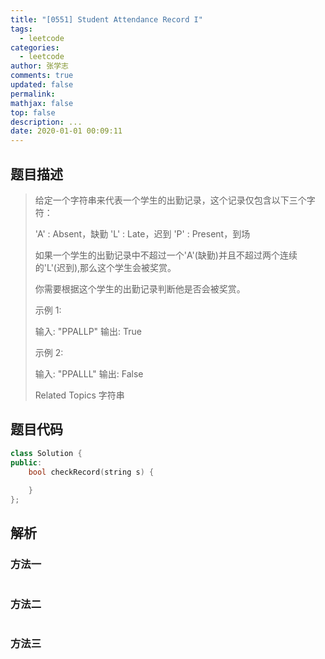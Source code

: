 ```yaml
---
title: "[0551] Student Attendance Record I"
tags:
  - leetcode
categories:
  - leetcode
author: 张学志
comments: true
updated: false
permalink:
mathjax: false
top: false
description: ...
date: 2020-01-01 00:09:11
---
```


## 题目描述

> 给定一个字符串来代表一个学生的出勤记录，这个记录仅包含以下三个字符： 
> 
> 
> 'A' : Absent，缺勤 
> 'L' : Late，迟到 
> 'P' : Present，到场 
> 
> 
> 如果一个学生的出勤记录中不超过一个'A'(缺勤)并且不超过两个连续的'L'(迟到),那么这个学生会被奖赏。 
> 
> 你需要根据这个学生的出勤记录判断他是否会被奖赏。 
> 
> 示例 1: 
> 
> 输入: "PPALLP"
> 输出: True
> 
> 
> 示例 2: 
> 
> 输入: "PPALLL"
> 输出: False
> 
> Related Topics 字符串

## 题目代码

```cpp
class Solution {
public:
    bool checkRecord(string s) {
        
    }
};
```

## 解析

### 方法一

```cpp

```

### 方法二

```cpp

```

### 方法三

```cpp

```

